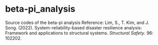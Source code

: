 # beta-pi_analysis
Source codes of the beta-pi analysis
Reference: Lim, S., T. Kim, and J. Song. (2022). System-reliability-based disaster resilience analysis: Framework and applications to structural systems. _Structural Safety_. 96: 102202.
